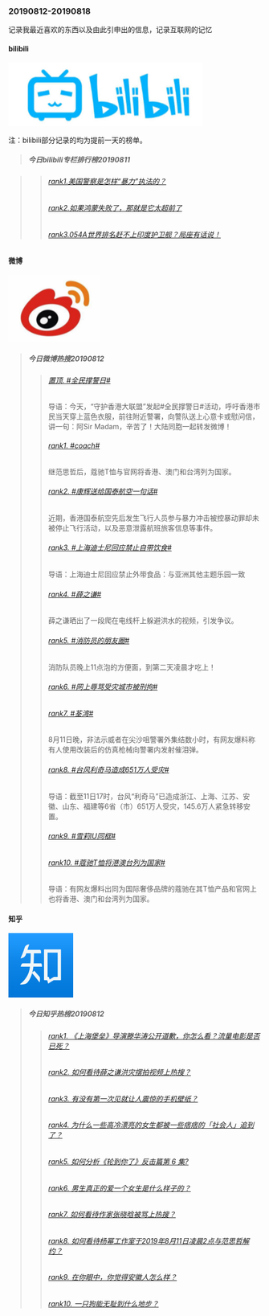 ### 20190812-20190818
记录我最近喜欢的东西以及由此引申出的信息，记录互联网的记忆

#### bilibili
![bilibili](https://github.com/linyang23/hello-world/blob/master/images/bilibili.png)

注：bilibili部分记录的均为提前一天的榜单。

>##### 今日bilibili专栏排行榜20190811

>>###### [rank1.美国警察是怎样“暴力”执法的？](https://www.bilibili.com/read/cv3303807)
>>###### [rank2.如果鸿蒙失败了，那就是它太超前了](https://www.bilibili.com/read/cv3302313)
>>###### [rank3.054A世界排名赶不上印度护卫舰？局座有话说！](https://www.bilibili.com/read/cv3303591)

#### 微博
![微博](https://github.com/linyang23/hello-world/blob/master/images/weibo.png)

>##### 今日微博热搜20190812
>>###### [置顶.   #全民撑警日#](https://s.weibo.com/weibo?q=%23%E5%85%A8%E6%B0%91%E6%92%91%E8%AD%A6%E6%97%A5%23&Refer=new_time)
>>导语：今天，“守护香港大联盟”发起#全民撑警日#活动，呼吁香港市民当天穿上蓝色衣服，前往附近警署，向警队送上心意卡或慰问信，讲一句：阿Sir Madam，辛苦了！大陆同胞一起转发微博！
>>###### [rank1.  #coach#](https://s.weibo.com/weibo?q=%23coach%23&Refer=top)
>>继范思哲后，蔻驰T恤与官网将香港、澳门和台湾列为国家。
>>###### [rank2.  #康辉送给国泰航空一句话#](https://s.weibo.com/weibo?q=%23%E5%BA%B7%E8%BE%89%E9%80%81%E7%BB%99%E5%9B%BD%E6%B3%B0%E8%88%AA%E7%A9%BA%E4%B8%80%E5%8F%A5%E8%AF%9D%23&Refer=top)
>>近期，香港国泰航空先后发生飞行人员参与暴力冲击被控暴动罪却未被停止飞行活动，以及恶意泄露航班旅客信息等事件。
>>###### [rank3.  #上海迪士尼回应禁止自带饮食#](https://s.weibo.com/weibo?q=%23%E4%B8%8A%E6%B5%B7%E8%BF%AA%E5%A3%AB%E5%B0%BC%E5%9B%9E%E5%BA%94%E7%A6%81%E6%AD%A2%E8%87%AA%E5%B8%A6%E9%A5%AE%E9%A3%9F%23&Refer=top)
>>导语：上海迪士尼回应禁止外带食品：与亚洲其他主题乐园一致
>>###### [rank4.  #薛之谦#](https://s.weibo.com/weibo?q=%23%E8%96%9B%E4%B9%8B%E8%B0%A6%23&Refer=top)
>>薛之谦晒出了一段爬在电线杆上躲避洪水的视频，引发争议。
>>###### [rank5.  #消防员的朋友圈#](https://s.weibo.com/weibo?q=%23%E6%B6%88%E9%98%B2%E5%91%98%E7%9A%84%E6%9C%8B%E5%8F%8B%E5%9C%88%23&Refer=top)
>>消防队员晚上11点泡的方便面，到第二天凌晨才吃上！
>>###### [rank6.  #网上辱骂受灾城市被刑拘#](https://s.weibo.com/weibo?q=%23%E7%BD%91%E4%B8%8A%E8%BE%B1%E9%AA%82%E5%8F%97%E7%81%BE%E5%9F%8E%E5%B8%82%E8%A2%AB%E5%88%91%E6%8B%98%23&Refer=top)
>>###### [rank7. #荃湾#](https://s.weibo.com/weibo?q=%23%E8%8D%83%E6%B9%BE%23&Refer=top)
>>8月11日晚，非法示威者在尖沙咀警署外集结数小时，有网友爆料称有人使用改装后的仿真枪械向警署内发射催泪弹。
>>###### [rank8.  #台风利奇马造成651万人受灾#](https://s.weibo.com/weibo?q=%23%E5%8F%B0%E9%A3%8E%E5%88%A9%E5%A5%87%E9%A9%AC%E9%80%A0%E6%88%90651%E4%B8%87%E4%BA%BA%E5%8F%97%E7%81%BE%23&Refer=top)
>>导语：截至11日17时，台风“利奇马”已造成浙江、上海、江苏、安徽、山东、福建等6省（市）651万人受灾，145.6万人紧急转移安置。
>>###### [rank9.  #雪莉IU同框#](https://s.weibo.com/weibo?q=%23%E9%9B%AA%E8%8E%89IU%E5%90%8C%E6%A1%86%23&Refer=top)
>>###### [rank10. #蔻驰T恤将港澳台列为国家#](https://s.weibo.com/weibo?q=%23%E8%94%BB%E9%A9%B0T%E6%81%A4%E5%B0%86%E6%B8%AF%E6%BE%B3%E5%8F%B0%E5%88%97%E4%B8%BA%E5%9B%BD%E5%AE%B6%23&Refer=top)
>>导语：有网友爆料出同为国际奢侈品牌的蔻驰在其T恤产品和官网上也将香港、澳门和台湾列为国家。

#### 知乎
![知乎](https://github.com/linyang23/hello-world/blob/master/images/zhihu.png)

>##### 今日知乎热榜20190812
>>###### [rank1.  《上海堡垒》导演滕华涛公开道歉，你怎么看？流量电影是否已死？](https://www.zhihu.com/question/339871216)
>>###### [rank2.  如何看待薛之谦洪灾摆拍视频上热搜？](https://www.zhihu.com/question/339837708)
>>###### [rank3.  有没有第一次见就让人震惊的手机壁纸？](https://www.zhihu.com/question/309298287)
>>###### [rank4.  为什么一些高冷漂亮的女生都被一些痞痞的「社会人」追到了？](https://www.zhihu.com/question/308899000)
>>###### [rank5.  如何分析《轮到你了》反击篇第 6 集?](338579352)
>>###### [rank6.  男生真正的爱一个女生是什么样子的？](https://www.zhihu.com/question/322783932)
>>###### [rank7.  如何看待作家张晓晗被骂上热搜？](https://www.zhihu.com/question/339921555)
>>###### [rank8.  如何看待杨幂工作室于2019年8月11日凌晨2点与范思哲解约？](https://www.zhihu.com/question/339848628)
>>###### [rank9.  在你眼中，你觉得安徽人怎么样？](https://www.zhihu.com/question/330087017)
>>###### [rank10. 一只狗能无耻到什么地步？](https://www.zhihu.com/question/263897318)
